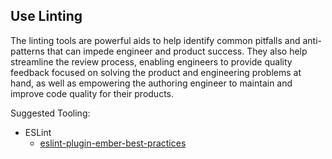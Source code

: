 ## Use Linting

The linting tools are powerful aids to help identify common pitfalls and
anti-patterns that can impede engineer and product success.  They also help
streamline the review process, enabling engineers to provide quality feedback
focused on solving the product and engineering problems at hand, as well as
empowering the authoring engineer to maintain and improve code quality for
their products.

Suggested Tooling:

* ESLint
  * [eslint-plugin-ember-best-practices](https://github.com/ember-best-practices/eslint-plugin-ember-best-practices)
  

